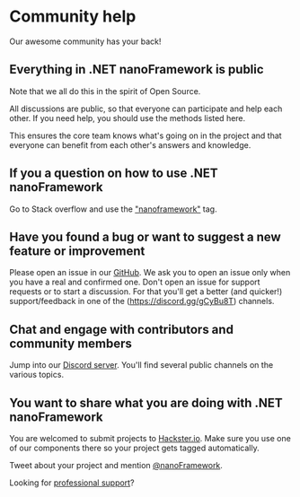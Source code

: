 # Community help

Our awesome community has your back!

## Everything in .NET **nanoFramework** is public

Note that we all do this in the spirit of Open Source.

All discussions are public, so that everyone can participate and help each other. If you need help, you should use the methods listed here.

This ensures the core team knows what's going on in the project and that everyone can benefit from each other's answers and knowledge.

## If you a question on how to use .NET **nanoFramework**

Go to Stack overflow and use the ["nanoframework"](https://stackoverflow.com/tags/nanoframework) tag.

## Have you found a bug or want to suggest a new feature or improvement

Please open an issue in our [GitHub](https://github.com/nanoframework/Home/issues). We ask you to open an issue only when you have a real and confirmed one. Don't open an issue for support requests or to start a discussion. For that you'll get a better (and quicker!) support/feedback in one of the (<https://discord.gg/gCyBu8T>) channels.

## Chat and engage with contributors and community members

Jump into our [Discord server](https://discord.gg/gCyBu8T). You'll find several public channels on the various topics.

## You want to share what you are doing with .NET **nanoFramework**

You are welcomed to submit projects to [Hackster.io](https://www.hackster.io/nanoframework). Make sure you use one of our components there so your project gets tagged automatically.

Tweet about your project and mention [@nanoFramework](https://twitter.com/nanoframework).

Looking for [professional support](professional-support.md)?
